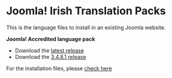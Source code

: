 # Joomla! Irish Translation Packs

This is the language files to install in an existing Joomla website.

**Joomla! Accredited language pack**

* Download the [latest release](/releases/latest)
* Download the [3.4.8.1 release](https://github.com/joomla-irish/language_pack/releases/download/3.4.8.1/ga-IE_joomla_lang_full_3.4.8v1.zip)

For the installation files, please [check here](../ga-IE_joomla_installation)
